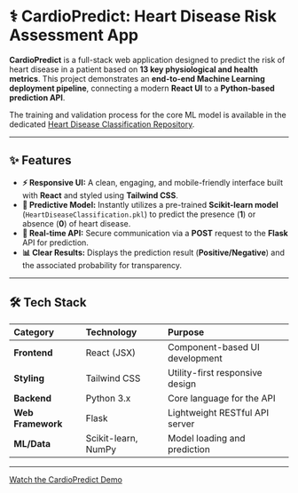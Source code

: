 # ⚕️ CardioPredict: Heart Disease Risk Assessment App

**CardioPredict** is a full-stack web application designed to predict the risk of heart disease in a patient based on **13 key physiological and health metrics**. This project demonstrates an **end-to-end Machine Learning deployment pipeline**, connecting a modern **React UI** to a **Python-based prediction API**.

The training and validation process for the core ML model is available in the dedicated [Heart Disease Classification Repository](<https://github.com/yunatanhaj/heart-disease-classification.git>).

---

## ✨ Features

* **⚡ Responsive UI:** A clean, engaging, and mobile-friendly interface built with **React** and styled using **Tailwind CSS**.
* **🧠 Predictive Model:** Instantly utilizes a pre-trained **Scikit-learn model** (`HeartDiseaseClassification.pkl`) to predict the presence (**1**) or absence (**0**) of heart disease.
* **📡 Real-time API:** Secure communication via a **POST** request to the **Flask** API for prediction.
* **📊 Clear Results:** Displays the prediction result (**Positive/Negative**) and the associated probability for transparency.

---

## 🛠️ Tech Stack

| Category | Technology | Purpose |
| :--- | :--- | :--- |
| **Frontend** | React (JSX) | Component-based UI development |
| **Styling** | Tailwind CSS | Utility-first responsive design |
| **Backend** | Python 3.x | Core language for the API |
| **Web Framework** | Flask | Lightweight RESTful API server |
| **ML/Data** | Scikit-learn, NumPy | Model loading and prediction |

---
[Watch the CardioPredict Demo](https://drive.google.com/file/d/1pEF1UX7yg0X5Scerw3P-KT8sA7-noDLW/view?usp=sharing)
